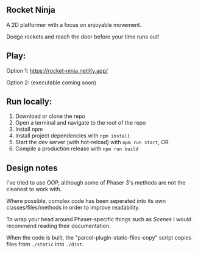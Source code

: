 ## Rocket Ninja

A 2D platformer with a focus on enjoyable movement.

Dodge rockets and reach the door before your time runs out!


## Play:

Option 1: https://rocket-ninja.netlify.app/

Option 2: (executable coming soon)


## Run locally:

1. Download or clone the repo
2. Open a terminal and navigate to the root of the repo
3. Install npm
4. Install project dependencies with `npm install`
5. Start the dev server (with hot-reload) with `npm run start`, OR
5. Compile a production release with `npm run build`


## Design notes

I've tried to use OOP, although some of Phaser 3's methods are not the cleanest to work with.

Where possible, complex code has been seperated into its own classes/files/methods in order to improve readability.

To wrap your head around Phaser-specific things such as *Scenes* I would recommend reading their documentation.

When the code is built, the "parcel-plugin-static-files-copy" script copies files from `./static` into `./dist`.